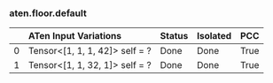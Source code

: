 ### aten.floor.default
|    | ATen Input Variations          | Status   | Isolated   | PCC   |
|---:|:-------------------------------|:---------|:-----------|:------|
|  0 | Tensor<[1, 1, 1, 42]> self = ? | Done     | Done       | True  |
|  1 | Tensor<[1, 1, 32, 1]> self = ? | Done     | Done       | True  |

